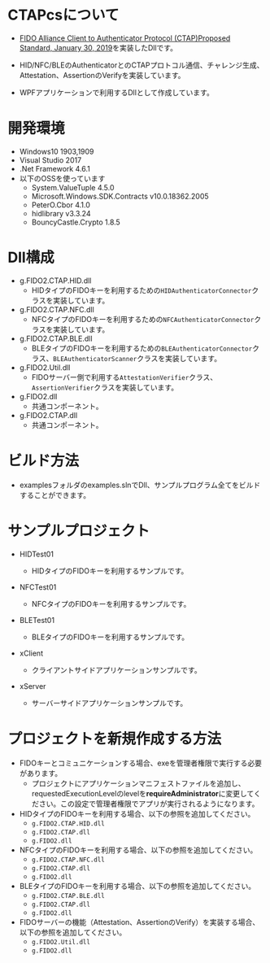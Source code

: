 # CTAPcsについて
- [FIDO Alliance Client to Authenticator Protocol (CTAP)Proposed Standard, January 30, 2019](https://fidoalliance.org/specs/fido-v2.0-ps-20190130/fido-client-to-authenticator-protocol-v2.0-ps-20190130.html)を実装したDllです。

- HID/NFC/BLEのAuthenticatorとのCTAPプロトコル通信、チャレンジ生成、Attestation、AssertionのVerifyを実装しています。

- WPFアプリケーションで利用するDllとして作成しています。

  


# 開発環境
- Windows10 1903,1909
- Visual Studio 2017
- .Net Framework 4.6.1
- 以下のOSSを使っています
    - System.ValueTuple 4.5.0
    - Microsoft.Windows.SDK.Contracts v10.0.18362.2005
    - PeterO.Cbor 4.1.0
    - hidlibrary v3.3.24
    - BouncyCastle.Crypto 1.8.5




# Dll構成

- g.FIDO2.CTAP.HID.dll
    - HIDタイプのFIDOキーを利用するための`HIDAuthenticatorConnector`クラスを実装しています。
- g.FIDO2.CTAP.NFC.dll
    - NFCタイプのFIDOキーを利用するための`NFCAuthenticatorConnector`クラスを実装しています。
- g.FIDO2.CTAP.BLE.dll
    - BLEタイプのFIDOキーを利用するための`BLEAuthenticatorConnector`クラス、`BLEAuthenticatorScanner`クラスを実装しています。
- g.FIDO2.Util.dll
    - FIDOサーバー側で利用する`AttestationVerifier`クラス、`AssertionVerifier`クラスを実装しています。
- g.FIDO2.dll
    - 共通コンポーネント。
- g.FIDO2.CTAP.dll
    - 共通コンポーネント。




# ビルド方法

- examplesフォルダのexamples.slnでDll、サンプルプログラム全てをビルドすることができます。



# サンプルプロジェクト

- HIDTest01
  
    - HIDタイプのFIDOキーを利用するサンプルです。
- NFCTest01
  
    - NFCタイプのFIDOキーを利用するサンプルです。
- BLETest01
  
    - BLEタイプのFIDOキーを利用するサンプルです。
- xClient
  
    - クライアントサイドアプリケーションサンプルです。
- xServer
  
    - サーバーサイドアプリケーションサンプルです。
    
    


# プロジェクトを新規作成する方法

- FIDOキーとコミュニケーションする場合、exeを管理者権限で実行する必要があります。
    - プロジェクトにアプリケーションマニフェストファイルを追加し、requestedExecutionLevelのlevelを**requireAdministrator**に変更してください。この設定で管理者権限でアプリが実行されるようになります。
- HIDタイプのFIDOキーを利用する場合、以下の参照を追加してください。
    - `g.FIDO2.CTAP.HID.dll`
    - `g.FIDO2.CTAP.dll`
    - `g.FIDO2.dll`
- NFCタイプのFIDOキーを利用する場合、以下の参照を追加してください。 
    - `g.FIDO2.CTAP.NFC.dll`
    - `g.FIDO2.CTAP.dll`
    - `g.FIDO2.dll`
- BLEタイプのFIDOキーを利用する場合、以下の参照を追加してください。
    - `g.FIDO2.CTAP.BLE.dll`
    - `g.FIDO2.CTAP.dll`
    - `g.FIDO2.dll`
- FIDOサーバーの機能（Attestation、AssertionのVerify）を実装する場合、以下の参照を追加してください。
    - `g.FIDO2.Util.dll`
    - `g.FIDO2.dll`


